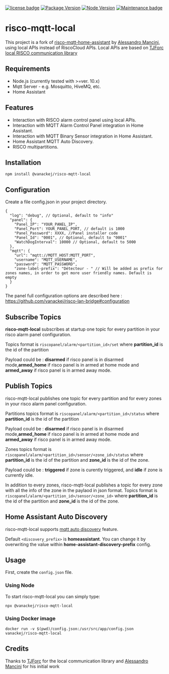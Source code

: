 [![license badge](https://img.shields.io/badge/license-MIT-green.svg)](https://github.com/vanackej/risco-mqtt-local/blob/main/LICENSE)
[![Package Version](https://shields.io/npm/v/@vanackej/risco-mqtt-local/latest)](https://www.npmjs.com/package/@vanackej/risco-mqtt-local)
[![Node Version](https://shields.io/node/v/@vanackej/risco-mqtt-local)](https://www.npmjs.com/package/@vanackej/risco-mqtt-local)
[![Maintenance badge](https://shields.io/badge/maintenance-yes-green.svg)](https://www.npmjs.com/package/@vanackej/risco-mqtt-local)

# risco-mqtt-local

This project is a fork of [risco-mqtt-home-assistant](https://github.com/mancioshell/risco-mqtt-home-assistant) by [Alessandro Mancini](https://github.com/mancioshell), using local APIs instead of RiscoCloud APIs.
Local APIs are based on [TJForc](https://github.com/TJForc) [local RISCO communication library](https://github.com/TJForc/risco-lan-bridge)

## Requirements
* Node.js (currently tested with >=ver. 10.x)
* Mqtt Server - e.g. Mosquitto, HiveMQ, etc.
* Home Assistant

## Features
* Interaction with RISCO alarm control panel using local APIs.
* Interaction with MQTT Alarm Control Panel integration in Home Assistant.
* Interaction with MQTT Binary Sensor integration in Home Assistant.
* Home Assistant MQTT Auto Discovery.
* RISCO multipartitions.

## Installation

```
npm install @vanackej/risco-mqtt-local
```

## Configuration

Create a file config.json in your project directory.

```
{
  "log": "debug", // Optional, default to "info"
  "panel": {
    "Panel_IP": "YOUR_PANEL_IP",
    "Panel_Port": YOUR_PANEL_PORT, // default is 1000
    "Panel_Password": XXXX, //Panel installer code
    "Panel_Id": "0001", // Optional, default to "0001"
    "WatchDogInterval": 10000 // Optional, default to 5000
  },
  "mqtt": {
    "url": "mqtt://MQTT_HOST:MQTT_PORT",
    "username": "MQTT_USERNAME",
    "password": "MQTT_PASSWORD",
    "zone-label-prefix": "Détecteur - " // Will be added as prefix for zones names, in order to get more user friendly names. Default is empty
  }
}

```

The panel full configuration options are described here : https://github.com/vanackej/risco-lan-bridge#configuration

## Subscribe Topics

**risco-mqtt-local** subscribes at startup one topic for every partition in your risco alarm panel configuration.

Topics format is `riscopanel/alarm/<partition_id>/set` where **partition_id** is the id of the partition

Payload could be : **disarmed** if risco panel is in disarmed mode,**armed_home** if risco panel is in armed at home mode and **armed_away** if risco panel is in armed away mode.

## Publish Topics

risco-mqtt-local publishes one topic for every partition and for every zones in your risco alarm panel configuration.

Partitions topics format is `riscopanel/alarm/<partition_id>/status` where **partition_id** is the id of the partition

Payload could be : **disarmed** if risco panel is in disarmed mode,**armed_home** if risco panel is in armed at home mode and **armed_away** if risco panel is in armed away mode.

Zones topics format is `riscopanel/alarm/<partition_id>/sensor/<zone_id>/status` where **partition_id** is the id of the partition and **zone_id** is the id of the zone.

Payload could be : **triggered** if zone is curently triggered, and **idle** if zone is currently idle.

In addition to every zones, risco-mqtt-local publishes a topic for every zone with all the info of the zone in the paylaod in json format. Topics format is `riscopanel/alarm/<partition_id>/sensor/<zone_id>` where **partition_id** is the id of the partition and **zone_id** is the id of the zone.

## Home Assistant Auto Discovery

risco-mqtt-local supports [mqtt auto discovery](https://www.home-assistant.io/docs/mqtt/discovery/) feature.

Default `<discovery_prefix>` is **homeassistant**. You can change it by overwriting the value within **home-assistant-discovery-prefix** config.

## Usage

First, create the `config.json` file. 

### Using Node

To start risco-mqtt-local you can simply type:

`npx @vanackej/risco-mqtt-local`

### Using Docker image

`docker run -v $(pwd)/config.json:/usr/src/app/config.json vanackej/risco-mqtt-local`

## Credits

Thanks to [TJForc](https://github.com/TJForc) for the local communication library and [Alessandro Mancini](https://github.com/mancioshell) for his initial work
